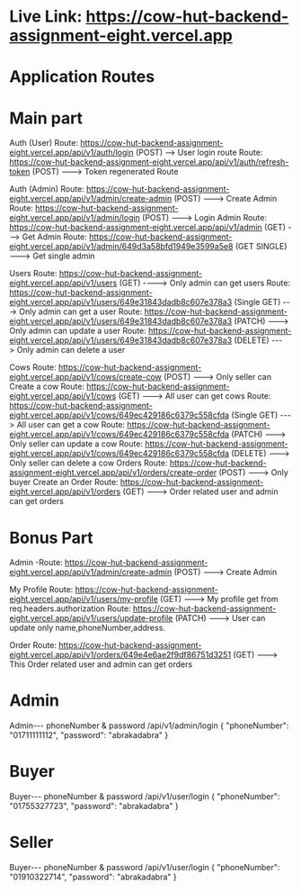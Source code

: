 # Live Link: https://cow-hut-backend-assignment-eight.vercel.app

# Application Routes

# Main part

Auth (User)
Route: https://cow-hut-backend-assignment-eight.vercel.app/api/v1/auth/login (POST)
--> User login route
Route: https://cow-hut-backend-assignment-eight.vercel.app/api/v1/auth/refresh-token (POST)
---> Token regenerated Route

Auth (Admin)
Route: https://cow-hut-backend-assignment-eight.vercel.app/api/v1/admin/create-admin (POST)
---> Create Admin
Route: https://cow-hut-backend-assignment-eight.vercel.app/api/v1/admin/login (POST)
---> Login Admin
Route: https://cow-hut-backend-assignment-eight.vercel.app/api/v1/admin (GET)
---> Get Admin
Route: https://cow-hut-backend-assignment-eight.vercel.app/api/v1/admin/649d3a58bfd1949e3599a5e8 (GET SINGLE)
---> Get single admin

Users
Route: https://cow-hut-backend-assignment-eight.vercel.app/api/v1/users (GET)
----> Only admin can get users
Route: https://cow-hut-backend-assignment-eight.vercel.app/api/v1/users/649e31843dadb8c607e378a3 (Single GET)
---> Only admin can get a user
Route: https://cow-hut-backend-assignment-eight.vercel.app/api/v1/users/649e31843dadb8c607e378a3 (PATCH)
---> Only admin can update a user
Route: https://cow-hut-backend-assignment-eight.vercel.app/api/v1/users/649e31843dadb8c607e378a3 (DELETE)
---> Only admin can delete a user

Cows
Route: https://cow-hut-backend-assignment-eight.vercel.app/api/v1/cows/create-cow (POST)
---> Only seller can Create a cow
Route: https://cow-hut-backend-assignment-eight.vercel.app/api/v1/cows (GET)
---> All user can get cows
Route: https://cow-hut-backend-assignment-eight.vercel.app/api/v1/cows/649ec429186c6379c558cfda (Single GET)
---> All user can get a cow
Route: https://cow-hut-backend-assignment-eight.vercel.app/api/v1/cows/649ec429186c6379c558cfda (PATCH)
---> Only seller can update a cow
Route: https://cow-hut-backend-assignment-eight.vercel.app/api/v1/cows/649ec429186c6379c558cfda (DELETE)
---> Only seller can delete a cow
Orders
Route: https://cow-hut-backend-assignment-eight.vercel.app/api/v1/orders/create-order (POST)
---> Only buyer Create an Order
Route: https://cow-hut-backend-assignment-eight.vercel.app/api/v1/orders (GET)
---> Order related user and admin can get orders

# Bonus Part

Admin
-Route: https://cow-hut-backend-assignment-eight.vercel.app/api/v1/admin/create-admin (POST)
---> Create Admin

My Profile
Route: https://cow-hut-backend-assignment-eight.vercel.app/api/v1/users/my-profile (GET)
---> My profile get from req.headers.authorization
Route: https://cow-hut-backend-assignment-eight.vercel.app/api/v1/users/update-profile (PATCH)
---> User can update only name,phoneNumber,address.

Order
Route: https://cow-hut-backend-assignment-eight.vercel.app/api/v1/orders/649e4e6ae2f9df86751d3251 (GET)
---> This Order related user and admin can get orders

# Admin

Admin--- phoneNumber & password /api/v1/admin/login
{
"phoneNumber": "01711111112",
"password": "abrakadabra"
}

# Buyer

Buyer--- phoneNumber & password /api/v1/user/login
{
"phoneNumber": "01755327723",
"password": "abrakadabra"
}

# Seller

Buyer--- phoneNumber & password /api/v1/user/login
{
"phoneNumber": "01910322714",
"password": "abrakadabra"
}
